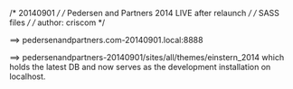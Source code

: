 /* 20140901 */
/* Pedersen and Partners 2014 LIVE after relaunch */
/* SASS files */
/* author: criscom */

==> pedersenandpartners.com-20140901.local:8888

==> pedersenandpartners-20140901/sites/all/themes/einstern_2014 which holds the latest DB and now serves as the development installation on localhost.
